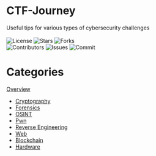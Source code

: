 # CTF-Journey
Useful tips for various types of cybersecurity challenges</br></br>
![License](https://img.shields.io/github/license/Mini-Ware/CTF-Journey)
![Stars](https://img.shields.io/github/stars/Mini-Ware/CTF-Journey)
![Forks](https://img.shields.io/github/forks/Mini-Ware/CTF-Journey)<br>
![Contributors](https://img.shields.io/github/contributors/Mini-Ware/CTF-Journey)
![Issues](https://img.shields.io/github/issues/Mini-Ware/CTF-Journey)
![Commit](https://img.shields.io/github/last-commit/Mini-Ware/CTF-Journey)
# Categories
[Overview](https://github.com/Mini-Ware/CTF-Journey/tree/main/Categories)
- [Cryptography](https://github.com/Mini-Ware/CTF-Journey/tree/main/Categories/Cryptography)
- [Forensics](https://github.com/Mini-Ware/CTF-Journey/tree/main/Categories/Forensics)
- [OSINT](https://github.com/Mini-Ware/CTF-Journey/tree/main/Categories/OSINT)
- [Pwn](https://github.com/Mini-Ware/CTF-Journey/tree/main/Categories/Pwn)
- [Reverse Engineering](https://github.com/Mini-Ware/CTF-Journey/tree/main/Categories/Reverse%20Engineering)
- [Web](https://github.com/Mini-Ware/CTF-Journey/tree/main/Categories/Web)
- [Blockchain](https://github.com/Mini-Ware/CTF-Journey/tree/main/Categories/Blockchain)
- [Hardware](https://github.com/Mini-Ware/CTF-Journey/tree/main/Categories/Hardware)
